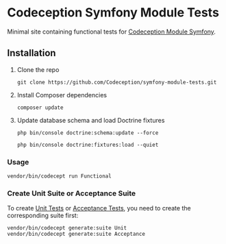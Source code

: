 # Codeception Symfony Module Tests
Minimal site containing functional tests for [Codeception Module Symfony](https://github.com/Codeception/module-symfony).

## Installation

1. Clone the repo
   ```shell
   git clone https://github.com/Codeception/symfony-module-tests.git
   ```
2. Install Composer dependencies
   ```shell
   composer update
   ```
3. Update database schema and load Doctrine fixtures
   ```shell
   php bin/console doctrine:schema:update --force
   
   php bin/console doctrine:fixtures:load --quiet
   ```
### Usage
   ```shell
   vendor/bin/codecept run Functional
   ```

### Create Unit Suite or Acceptance Suite

To create [Unit Tests](https://codeception.com/docs/05-UnitTests) or [Acceptance Tests](https://codeception.com/docs/03-AcceptanceTests), you need to create the corresponding suite first:
```shell
vendor/bin/codecept generate:suite Unit
vendor/bin/codecept generate:suite Acceptance
```
